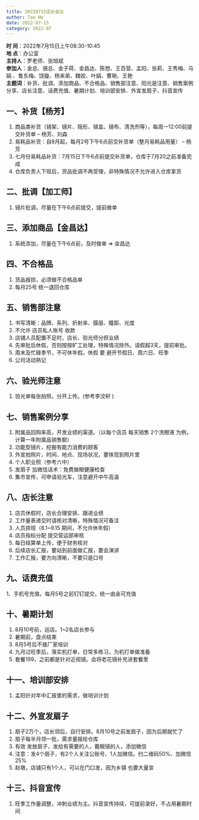 ```yaml
---
title: 20220715店长会议
author: Tao He
date: 2022-07-15
category: 2022-07
---
```



**时 间**：2022年7月15日上午08:30-10:45  
**地 点**：办公室  
**主持人**：罗老师、张旭斌  
**参加人**：金总、骆总、金子荷、金昌达、陈想、王百营、孟阳、张莉、王秀梅、马娟 、鲁东梅、饶璇、杨来弟、魏姣、叶娟、曹琬、王艳  
**主题词**：补货、批调、添加商品、不合格品、销售部注意、阳光是注意、销售案例分享、店长注意、话费充值、暑期计划、培训部安排、外宣发扇子、抖音宣传    



## 一、补货【杨芳】

1. 商品类补货（镜架、镜片、隐形、镜盒、镜布、清洗剂等），每周一12:00前提交补货单 – 杨芳、刘森
2. 易耗品补货：自8月起，每月2号下午6点前交补货单（整月易耗品用量） – 杨芳
3. 七月份易耗品补货：7月15日下午6点前提交补货单，仓库于7月20之前准备完成
4.  仓库负责人下班后，货品批调不再受理，非特殊情况不允许进入仓库拿货

   

## 二、批调【加工师】

1. 镜片批调，尽量在下午6点前提交，提前做单

   

## 三、添加商品【金昌达】

1. 系统添加，尽量在下午6点前，及时做单 => 金昌达

   

## 四、不合格品

1. 货品报损，必须做不合格品单
2. 每月25号 统一退回仓库



## 五、销售部注意

1. 书写清晰：品牌、系列、折射率、膜层、瞳距、光度
2. 不允许 店员私人账号 收款
3. 店铺人员配置不足时，店长、验光师分担业绩
4. 先审批后休假，否则按按旷工处理，特殊情况除外。请假超3天，提前审批。
5. 周末及忙碌季节，不可休年假。休假 要 避开节假日、周六日、旺季
6. 公司活动熟记



## 六、验光师注意

1. 验光单每张拍照，分开上传。(参考李汶轩 )

   

## 七、销售案例分享

1. 附属品回购率高，开发业绩的渠道。（以每个店员 每天销售 2个洗眼液 为例，计算一年附属品销售额）
2. 功能型镜片，挖掘有能力消费的顾客
3. 外宣拍照片，时间、地点、现场状况，要体现到照片里
4. 个人职业照（参考六中）
5. 发扇子 加微信话术：免费做眼健康检查
6. 集市宣传，可申请验光车，注意避开中午高温

   

## 八、店长注意

1. 店员休假时，店长合理安排、跟进业绩
2. 工作量表递交时请核对清晰，特殊情况可备注
3. 人员排班（8.1~9.15 期间，不允许休年假）
4. 店员指标分配 提交营运部审核
5. 每日结算单上传，便于财务核对
6. 后续店长汇报，要站到前面做汇报，要会演讲
7. 工作汇报，要方向清晰，不要只是口号

   

## 九、话费充值

1、手机号充值，每月5号之前钉钉提交，统一由金可充值



## 十、暑期计划

1. 8月10号前，巡店。1~2名店长参与
2. 暑期前，盘点结束
3. 8月5号后不接厂家培训
4. 九月过旺季后，落实机打单，日常多练习，为机打单做准备
5. 套餐199，之前都是针对近视镜。会将老花镜补充进套餐里



## 十一、培训部安排

1. 孟阳针对年中汇报里的需求，做培训计划

   

## 十二、外宣发扇子

1. 扇子2万个，店长领后，自行安排。8月10号之前发扇子，因为后期就忙了
2. 扇子每半月领一批，需求量报给仓库
3. 有效 发放扇子，发给有需要的人，戴眼镜的人，添加微信
4. 注意：发4个扇子，有2个人关注公账号、1人加微信。扫二维码50%、加微信25%
5. 赵墩，店铺只有1个人，可以在门口发，因为乡镇 也要大量宣

   

## 十三、抖音宣传

1. 旺季工作量调整，冲刺业绩为主。抖音宣传持续，可提前录好，不占用暑期时间
